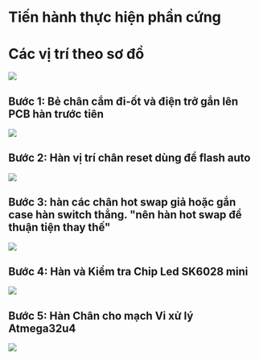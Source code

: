 # **Tiến hành thực hiện phần cứng**

# Các vị trí theo sơ đồ

<img src="https://i.imgur.com/2ZgnmWP.jpg">

## Bước 1: Bẻ chân cắm đi-ốt và điện trở gắn lên PCB hàn trước tiên

<img src="https://i.imgur.com/SUj2AmV.jpg">

## Bước 2: Hàn vị trí chân reset dùng để flash auto

<img src="https://i.imgur.com/ZGjG2MH.jpg">

## Bước 3: hàn các chân hot swap giả hoặc gắn case hàn switch thẳng. "nên hàn hot swap để thuận tiện thay thế"

<img src="https://i.imgur.com/1aqEF9x.jpg">

## Bước 4: Hàn và Kiểm tra Chip Led SK6028 mini 

<img src="https://i.imgur.com/1aqEF9x.jpg">

## Bước 5: Hàn Chân cho mạch Vi xử lý Atmega32u4

<img src="https://i.imgur.com/1aqEF9x.jpg">
